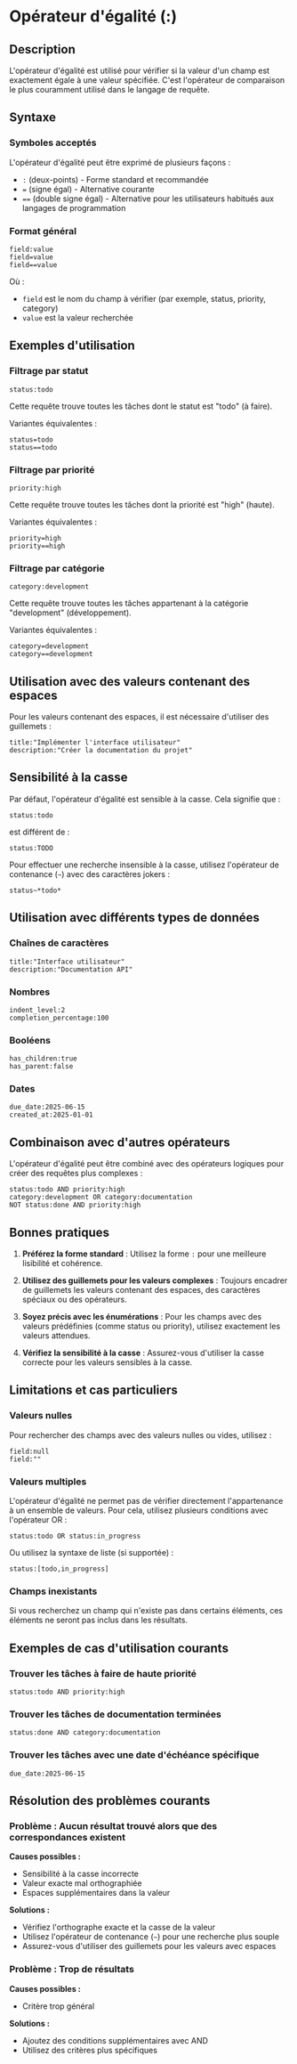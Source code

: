 # Opérateur d'égalité (:)

## Description

L'opérateur d'égalité est utilisé pour vérifier si la valeur d'un champ est exactement égale à une valeur spécifiée. C'est l'opérateur de comparaison le plus couramment utilisé dans le langage de requête.

## Syntaxe

### Symboles acceptés

L'opérateur d'égalité peut être exprimé de plusieurs façons :

- `:` (deux-points) - Forme standard et recommandée
- `=` (signe égal) - Alternative courante
- `==` (double signe égal) - Alternative pour les utilisateurs habitués aux langages de programmation

### Format général

```
field:value
field=value
field==value
```

Où :
- `field` est le nom du champ à vérifier (par exemple, status, priority, category)
- `value` est la valeur recherchée

## Exemples d'utilisation

### Filtrage par statut

```
status:todo
```

Cette requête trouve toutes les tâches dont le statut est "todo" (à faire).

Variantes équivalentes :
```
status=todo
status==todo
```

### Filtrage par priorité

```
priority:high
```

Cette requête trouve toutes les tâches dont la priorité est "high" (haute).

Variantes équivalentes :
```
priority=high
priority==high
```

### Filtrage par catégorie

```
category:development
```

Cette requête trouve toutes les tâches appartenant à la catégorie "development" (développement).

Variantes équivalentes :
```
category=development
category==development
```

## Utilisation avec des valeurs contenant des espaces

Pour les valeurs contenant des espaces, il est nécessaire d'utiliser des guillemets :

```
title:"Implémenter l'interface utilisateur"
description:"Créer la documentation du projet"
```

## Sensibilité à la casse

Par défaut, l'opérateur d'égalité est sensible à la casse. Cela signifie que :

```
status:todo
```

est différent de :

```
status:TODO
```

Pour effectuer une recherche insensible à la casse, utilisez l'opérateur de contenance (`~`) avec des caractères jokers :

```
status~*todo*
```

## Utilisation avec différents types de données

### Chaînes de caractères

```
title:"Interface utilisateur"
description:"Documentation API"
```

### Nombres

```
indent_level:2
completion_percentage:100
```

### Booléens

```
has_children:true
has_parent:false
```

### Dates

```
due_date:2025-06-15
created_at:2025-01-01
```

## Combinaison avec d'autres opérateurs

L'opérateur d'égalité peut être combiné avec des opérateurs logiques pour créer des requêtes plus complexes :

```
status:todo AND priority:high
category:development OR category:documentation
NOT status:done AND priority:high
```

## Bonnes pratiques

1. **Préférez la forme standard** : Utilisez la forme `:` pour une meilleure lisibilité et cohérence.

2. **Utilisez des guillemets pour les valeurs complexes** : Toujours encadrer de guillemets les valeurs contenant des espaces, des caractères spéciaux ou des opérateurs.

3. **Soyez précis avec les énumérations** : Pour les champs avec des valeurs prédéfinies (comme status ou priority), utilisez exactement les valeurs attendues.

4. **Vérifiez la sensibilité à la casse** : Assurez-vous d'utiliser la casse correcte pour les valeurs sensibles à la casse.

## Limitations et cas particuliers

### Valeurs nulles

Pour rechercher des champs avec des valeurs nulles ou vides, utilisez :

```
field:null
field:""
```

### Valeurs multiples

L'opérateur d'égalité ne permet pas de vérifier directement l'appartenance à un ensemble de valeurs. Pour cela, utilisez plusieurs conditions avec l'opérateur OR :

```
status:todo OR status:in_progress
```

Ou utilisez la syntaxe de liste (si supportée) :

```
status:[todo,in_progress]
```

### Champs inexistants

Si vous recherchez un champ qui n'existe pas dans certains éléments, ces éléments ne seront pas inclus dans les résultats.

## Exemples de cas d'utilisation courants

### Trouver les tâches à faire de haute priorité

```
status:todo AND priority:high
```

### Trouver les tâches de documentation terminées

```
status:done AND category:documentation
```

### Trouver les tâches avec une date d'échéance spécifique

```
due_date:2025-06-15
```

## Résolution des problèmes courants

### Problème : Aucun résultat trouvé alors que des correspondances existent

**Causes possibles :**
- Sensibilité à la casse incorrecte
- Valeur exacte mal orthographiée
- Espaces supplémentaires dans la valeur

**Solutions :**
- Vérifiez l'orthographe exacte et la casse de la valeur
- Utilisez l'opérateur de contenance (`~`) pour une recherche plus souple
- Assurez-vous d'utiliser des guillemets pour les valeurs avec espaces

### Problème : Trop de résultats

**Causes possibles :**
- Critère trop général

**Solutions :**
- Ajoutez des conditions supplémentaires avec AND
- Utilisez des critères plus spécifiques

